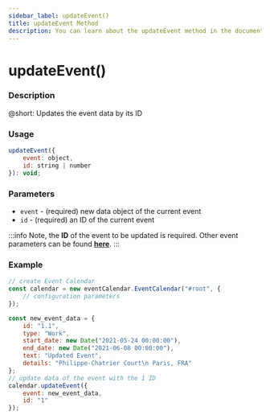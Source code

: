 ```yaml
---
sidebar_label: updateEvent()
title: updateEvent Method
description: You can learn about the updateEvent method in the documentation of the DHTMLX JavaScript Event Calendar library. Browse developer guides and API reference, try out code examples and live demos, and download a free 30-day evaluation version of DHTMLX Event Calendar.
---
```


# updateEvent()

### Description

@short: Updates the event data by its ID

### Usage

~~~jsx {}
updateEvent({ 
	event: object, 
	id: string | number 
}): void;
~~~

### Parameters

- `event` - (required) new data object of the current event
- `id` - (required) an ID of the current event

:::info
Note, the **ID** of the event to be updated is required. Other event parameters can be found [**here**](api/config/js_eventcalendar_events_config.md).
:::

### Example

~~~jsx {6-13,15-18}
// create Event Calendar
const calendar = new eventCalendar.EventCalendar("#root", {
	// configuration parameters
});

const new_event_data = {
	id: "1.1",
	type: "Work",
	start_date: new Date("2021-05-24 00:00:00"),
	end_date: new Date("2021-06-08 00:00:00"),
	text: "Updated Event",
	details: "Philippe-Chatrier Court\n Paris, FRA"
};
// update data of the event with the 1 ID
calendar.updateEvent({
	event: new_event_data,
	id: "1"
});
~~~
